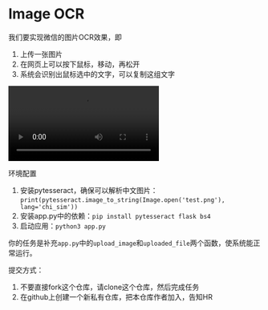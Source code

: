 # Image OCR

我们要实现微信的图片OCR效果，即

1. 上传一张图片
2. 在网页上可以按下鼠标，移动，再松开
3. 系统会识别出鼠标选中的文字，可以复制这组文字

<video src="https://github.com/thyecust/ocr_demo/raw/refs/heads/main/static/example.mp4" controls preload></video>

环境配置

1. 安装pytesseract，确保可以解析中文图片：`print(pytesseract.image_to_string(Image.open('test.png'), lang='chi_sim'))`
2. 安装app.py中的依赖：`pip install pytesseract flask bs4`
3. 启动应用：`python3 app.py`

你的任务是补充`app.py`中的`upload_image`和`uploaded_file`两个函数，使系统能正常运行。

提交方式：
1. 不要直接fork这个仓库，请clone这个仓库，然后完成任务
2. 在github上创建一个新私有仓库，把本仓库作者加入，告知HR

